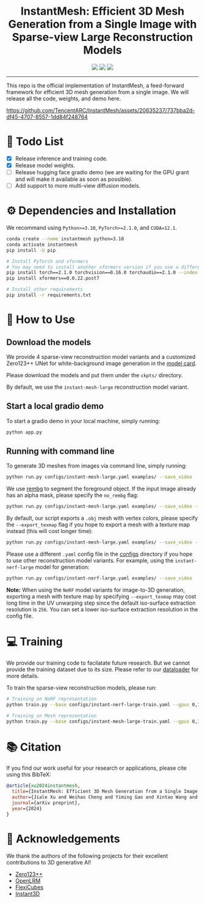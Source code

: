 <div align="center">
  
# InstantMesh: Efficient 3D Mesh Generation from a Single Image with Sparse-view Large Reconstruction Models

<a href="https://huggingface.co/papers/xxx"><img src="https://img.shields.io/badge/%F0%9F%A4%97%20Paper-Huggingface-orange"></a> <a href="https://huggingface.co/TencentARC/InstantMesh"><img src="https://img.shields.io/badge/%F0%9F%A4%97%20Model_Card-Huggingface-orange"></a> <a href="https://huggingface.co/spaces/TencentARC/InstantMesh"><img src="https://img.shields.io/badge/%F0%9F%A4%97%20Gradio%20Demo-Huggingface-orange"></a>

</div>

---

This repo is the official implementation of InstantMesh, a feed-forward framework for efficient 3D mesh generation from a single image. We will release all the code, weights, and demo here.


https://github.com/TencentARC/InstantMesh/assets/20635237/737bba2d-df45-4707-8557-1dd84f248764

# 🚩 Todo List

- [x] Release inference and training code.
- [x] Release model weights.
- [ ] Release hugging face gradio demo (we are waiting for the GPU grant and will make it available as soon as possible).
- [ ] Add support to more multi-view diffusion models.

# ⚙️ Dependencies and Installation

We recommand using `Python>=3.10`, `PyTorch>=2.1.0`, and `CUDA=12.1`.
```bash
conda create --name instantmesh python=3.10
conda activate instantmesh
pip install -U pip

# Install PyTorch and xformers
# You may need to install another xformers version if you use a different PyTorch version
pip install torch==2.1.0 torchvision==0.16.0 torchaudio==2.1.0 --index-url https://download.pytorch.org/whl/cu121
pip install xformers==0.0.22.post7

# Install other requirements
pip install -r requirements.txt
```

# 💫 How to Use

## Download the models

We provide 4 sparse-view reconstruction model variants and a customized Zero123++ UNet for white-background image generation in the [model card](https://huggingface.co/TencentARC/InstantMesh).

Please download the models and put them under the `ckpts/` directory.

By default, we use the `instant-mesh-large` reconstruction model variant.

## Start a local gradio demo

To start a gradio demo in your local machine, simply running:
```bash
python app.py
```

## Running with command line

To generate 3D meshes from images via command line, simply running:
```bash
python run.py configs/instant-mesh-large.yaml examples/ --save_video
```

We use [rembg](https://github.com/danielgatis/rembg) to segment the foreground object. If the input image already has an alpha mask, please specify the `no_rembg` flag:
```bash
python run.py configs/instant-mesh-large.yaml examples/ --save_video --no_rembg
```

By default, our script exports a `.obj` mesh with vertex colors, please specify the `--export_texmap` flag if you hope to export a mesh with a texture map instead (this will cost longer time):
```bash
python run.py configs/instant-mesh-large.yaml examples/ --save_video --export_texmap
```

Please use a different `.yaml` config file in the [configs](./configs) directory if you hope to use other reconstruction model variants. For example, using the `instant-nerf-large` model for generation:
```bash
python run.py configs/instant-nerf-large.yaml examples/ --save_video
```
**Note:** When using the `NeRF` model variants for image-to-3D generation, exporting a mesh with texture map by specifying `--export_texmap` may cost long time in the UV unwarping step since the default iso-surface extraction resolution is `256`. You can set a lower iso-surface extraction resolution in the config file.

# 💻 Training

We provide our training code to facilatate future research. But we cannot provide the training dataset due to its size. Please refer to our [dataloader](src/data/objaverse.py) for more details.

To train the sparse-view reconstruction models, please run:
```bash
# Training on NeRF representation
python train.py --base configs/instant-nerf-large-train.yaml --gpus 0,1,2,3,4,5,6,7 --num_nodes 1

# Training on Mesh representation
python train.py --base configs/instant-mesh-large-train.yaml --gpus 0,1,2,3,4,5,6,7 --num_nodes 1
```

# :books: Citation

If you find our work useful for your research or applications, please cite using this BibTeX:

```BibTeX
@article{xu2024instantmesh,
  title={InstantMesh: Efficient 3D Mesh Generation from a Single Image with Sparse-view Large Reconstruction Models},
  author={Jiale Xu and Weihao Cheng and Yiming Gao and Xintao Wang and Shenghua Gao and Ying Shan},
  journal={arXiv preprint},
  year={2024}
}
```

# 🤗 Acknowledgements

We thank the authors of the following projects for their excellent contributions to 3D generative AI!

- [Zero123++](https://github.com/SUDO-AI-3D/zero123plus)
- [OpenLRM](https://github.com/3DTopia/OpenLRM)
- [FlexiCubes](https://github.com/nv-tlabs/FlexiCubes)
- [Instant3D](https://instant-3d.github.io/)
